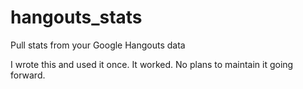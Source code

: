 # hangouts_stats
Pull stats from your Google Hangouts data

I wrote this and used it once.  It worked.  No plans to maintain it going forward.
